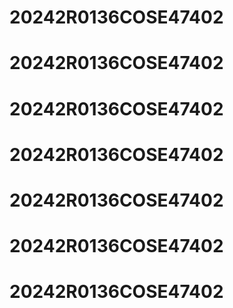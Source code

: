 # 20242R0136COSE47402
# 20242R0136COSE47402
# 20242R0136COSE47402
# 20242R0136COSE47402
# 20242R0136COSE47402
# 20242R0136COSE47402
# 20242R0136COSE47402
